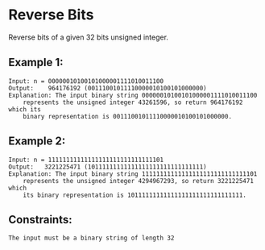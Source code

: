 # Reverse Bits
Reverse bits of a given 32 bits unsigned integer.

## Example 1:

    Input: n = 00000010100101000001111010011100
    Output:    964176192 (00111001011110000010100101000000)
    Explanation: The input binary string 00000010100101000001111010011100 
        represents the unsigned integer 43261596, so return 964176192 which its  
        binary representation is 00111001011110000010100101000000.

## Example 2:

    Input: n = 11111111111111111111111111111101
    Output:   3221225471 (10111111111111111111111111111111)
    Explanation: The input binary string 11111111111111111111111111111101  
        represents the unsigned integer 4294967293, so return 3221225471 which 
        its binary representation is 10111111111111111111111111111111.

 

## Constraints:

    The input must be a binary string of length 32

 